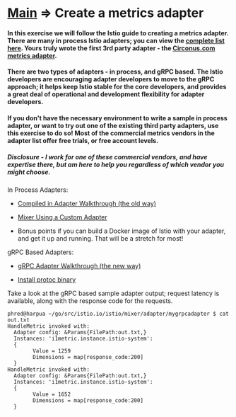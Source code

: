 # [Main](../#tutorial-exercises) => Create a metrics adapter

#### In this exercise we will follow the Istio guide to creating a metrics adapter. There are many in process Istio adapters; you can view the [complete list here](https://github.com/istio/istio/tree/master/mixer/adapter). Yours truly wrote the first 3rd party adapter - the [Circonus.com metrics adapter](https://github.com/istio/istio/tree/master/mixer/adapter/circonus).

#### There are two types of adapters - in process, and gRPC based. The Istio developers are encouraging adapter developers to move to the gRPC approach; it helps keep Istio stable for the core developers, and provides a great deal of operational and development flexibility for adapter developers.

#### If you don't have the necessary environment to write a sample in process adapter, or want to try out one of the existing third party adapters, use this exercise to do so! Most of the commercial metrics vendors in the adapter list offer free trials, or free account levels.

##### Disclosure - I work for one of these commercial vendors, and have expertise there, but am here to help you regardless of which vendor you might choose.


In Process Adapters:
* [Compiled in Adapter Walkthrough (the old way)](https://github.com/istio/istio/wiki/Mixer-Adapter-Walkthrough)

* [Mixer Using a Custom Adapter](https://github.com/istio/istio/wiki/Mixer-Using-a-Custom-Adapter)

* Bonus points if you can build a Docker image of Istio with your adapter, and get it up and running. That will be a stretch for most!

gRPC Based Adapters:

* [gRPC Adapter Walkthrough (the new way)](https://github.com/istio/istio/wiki/gRPC-Adapter-Walkthrough)

* [Install protoc binary](https://github.com/google/protobuf/releases/tag/v3.4.0)



Take a look at the gRPC based sample adapter output; request latency is available, along with the response code for the requests.
```
phred@harpua ~/go/src/istio.io/istio/mixer/adapter/mygrpcadapter $ cat out.txt
HandleMetric invoked with:
  Adapter config: &Params{FilePath:out.txt,}
  Instances: 'i1metric.instance.istio-system':
  {
		Value = 1259
		Dimensions = map[response_code:200]
  }
HandleMetric invoked with:
  Adapter config: &Params{FilePath:out.txt,}
  Instances: 'i1metric.instance.istio-system':
  {
		Value = 1652
		Dimensions = map[response_code:200]
  }
```

